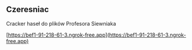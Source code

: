 
## Czeresniac

Cracker haseł do plików Profesora Siewniaka

[https://bef1-91-218-61-3.ngrok-free.app](https://bef1-91-218-61-3.ngrok-free.app)
